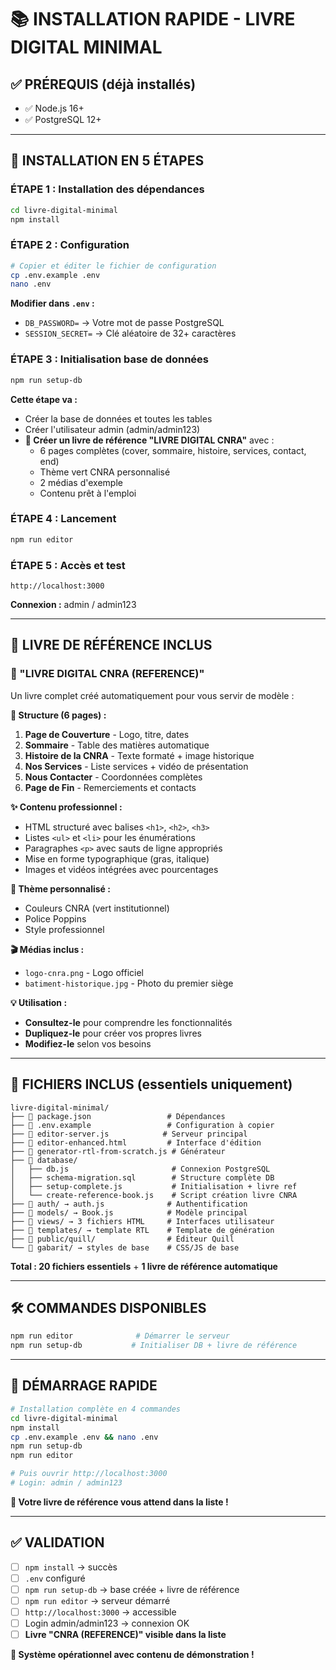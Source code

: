 # 📚 **INSTALLATION RAPIDE - LIVRE DIGITAL MINIMAL**

## ✅ **PRÉREQUIS (déjà installés)**
- ✅ Node.js 16+ 
- ✅ PostgreSQL 12+

---

## 🚀 **INSTALLATION EN 5 ÉTAPES**

### **ÉTAPE 1 : Installation des dépendances**
```bash
cd livre-digital-minimal
npm install
```

### **ÉTAPE 2 : Configuration**
```bash
# Copier et éditer le fichier de configuration
cp .env.example .env
nano .env
```

**Modifier dans `.env` :**
- `DB_PASSWORD=` → Votre mot de passe PostgreSQL
- `SESSION_SECRET=` → Clé aléatoire de 32+ caractères

### **ÉTAPE 3 : Initialisation base de données**
```bash
npm run setup-db
```
**Cette étape va :**
- Créer la base de données et toutes les tables
- Créer l'utilisateur admin (admin/admin123)  
- **🎉 Créer un livre de référence "LIVRE DIGITAL CNRA"** avec :
  - 6 pages complètes (cover, sommaire, histoire, services, contact, end)
  - Thème vert CNRA personnalisé
  - 2 médias d'exemple
  - Contenu prêt à l'emploi

### **ÉTAPE 4 : Lancement**
```bash
npm run editor
```

### **ÉTAPE 5 : Accès et test**
```
http://localhost:3000
```
**Connexion :** admin / admin123

---

## 🎯 **LIVRE DE RÉFÉRENCE INCLUS**

### **📖 "LIVRE DIGITAL CNRA (REFERENCE)"**
Un livre complet créé automatiquement pour vous servir de modèle :

**📄 Structure (6 pages) :**
1. **Page de Couverture** - Logo, titre, dates
2. **Sommaire** - Table des matières automatique  
3. **Histoire de la CNRA** - Texte formaté + image historique
4. **Nos Services** - Liste services + vidéo de présentation
5. **Nous Contacter** - Coordonnées complètes
6. **Page de Fin** - Remerciements et contacts

**✨ Contenu professionnel :**
- HTML structuré avec balises `<h1>`, `<h2>`, `<h3>`
- Listes `<ul>` et `<li>` pour les énumérations
- Paragraphes `<p>` avec sauts de ligne appropriés
- Mise en forme typographique (gras, italique)
- Images et vidéos intégrées avec pourcentages

**🎨 Thème personnalisé :**
- Couleurs CNRA (vert institutionnel)
- Police Poppins
- Style professionnel

**🎬 Médias inclus :**
- `logo-cnra.png` - Logo officiel
- `batiment-historique.jpg` - Photo du premier siège

**💡 Utilisation :**
- **Consultez-le** pour comprendre les fonctionnalités
- **Dupliquez-le** pour créer vos propres livres
- **Modifiez-le** selon vos besoins

---

## 📁 **FICHIERS INCLUS (essentiels uniquement)**

```
livre-digital-minimal/
├── 📄 package.json                 # Dépendances
├── 📄 .env.example                 # Configuration à copier
├── 🔧 editor-server.js            # Serveur principal
├── 📄 editor-enhanced.html         # Interface d'édition
├── 🔧 generator-rtl-from-scratch.js # Générateur
├── 📁 database/
│   ├── db.js                       # Connexion PostgreSQL
│   ├── schema-migration.sql        # Structure complète DB
│   ├── setup-complete.js           # Initialisation + livre ref
│   └── create-reference-book.js    # Script création livre CNRA
├── 📁 auth/ → auth.js              # Authentification
├── 📁 models/ → Book.js            # Modèle principal
├── 📁 views/ → 3 fichiers HTML     # Interfaces utilisateur
├── 📁 templates/ → template RTL    # Template de génération
├── 📁 public/quill/                # Éditeur Quill
└── 📁 gabarit/ → styles de base    # CSS/JS de base
```

**Total : 20 fichiers essentiels** + **1 livre de référence automatique**

---

## 🛠️ **COMMANDES DISPONIBLES**

```bash
npm run editor              # Démarrer le serveur
npm run setup-db           # Initialiser DB + livre de référence
```

---

## 🎉 **DÉMARRAGE RAPIDE**

```bash
# Installation complète en 4 commandes
cd livre-digital-minimal
npm install
cp .env.example .env && nano .env
npm run setup-db
npm run editor

# Puis ouvrir http://localhost:3000
# Login: admin / admin123
```

**🎯 Votre livre de référence vous attend dans la liste !**

---

## ✅ **VALIDATION**

- [ ] `npm install` → succès
- [ ] `.env` configuré  
- [ ] `npm run setup-db` → base créée + livre de référence
- [ ] `npm run editor` → serveur démarré
- [ ] `http://localhost:3000` → accessible
- [ ] Login admin/admin123 → connexion OK
- [ ] **Livre "CNRA (REFERENCE)" visible dans la liste**

**🎉 Système opérationnel avec contenu de démonstration !**
